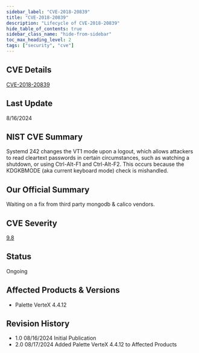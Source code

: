 ```yaml
---
sidebar_label: "CVE-2018-20839"
title: "CVE-2018-20839"
description: "Lifecycle of CVE-2018-20839"
hide_table_of_contents: true
sidebar_class_name: "hide-from-sidebar"
toc_max_heading_level: 2
tags: ["security", "cve"]
---
```


## CVE Details

[CVE-2018-20839](https://nvd.nist.gov/vuln/detail/CVE-2018-20839)

## Last Update

8/16/2024

## NIST CVE Summary

Systemd 242 changes the VT1 mode upon a logout, which allows attackers to read cleartext passwords in certain
circumstances, such as watching a shutdown, or using Ctrl-Alt-F1 and Ctrl-Alt-F2. This occurs because the KDGKBMODE (aka
current keyboard mode) check is mishandled.

## Our Official Summary

Waiting on a fix from third party mongodb & calico vendors.

## CVE Severity

[9.8](https://nvd.nist.gov/vuln/detail/CVE-2018-20839)

## Status

Ongoing

## Affected Products & Versions

- Palette VerteX 4.4.12

## Revision History

- 1.0 08/16/2024 Initial Publication
- 2.0 08/17/2024 Added Palette VerteX 4.4.12 to Affected Products
